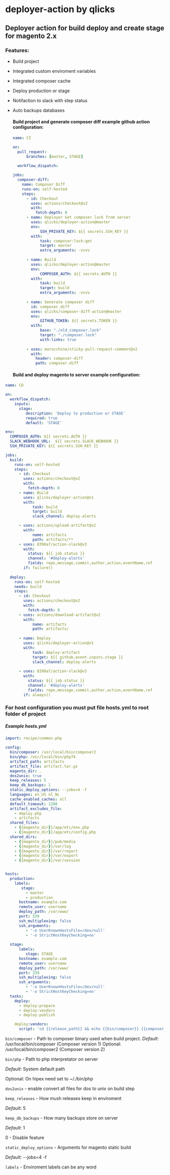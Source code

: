 # deployer-action by qlicks



## Deployer action for build deploy and create stage for magento 2.x

### Features:

- Build project 

- Integrated custom enviroment variables

- Integrated composer cache

- Deploy production or stage

- Notifaction to slack with step status

- Auto backups databases

  
  
  

  #### Build project and generate composer diff example github action configuration:

  ```yaml
  name: CI
  
  on:
    pull_request:
        branches: [master, STAGE]
        
    workflow_dispatch:
  
  jobs:
    composer-diff:
      name: Composer Diff
      runs-on: self-hosted
      steps:
        - id: Checkout
          uses: actions/checkout@v2
          with:
            fetch-depth: 0
        - name: Deployer Get composer.lock from server
          uses: qlicks/deployer-action@master
          env: 
              SSH_PRIVATE_KEY: ${{ secrets.SSH_KEY }}
          with:
              task: composer:lock:get 
              target: master
              extra_arguments: -vvvv
                    
        - name: Build
          uses: qlicks/deployer-action@master
          env: 
              COMPOSER_AUTH: ${{ secrets.AUTH }}
          with:
              task: build
              target: build
              extra_arguments: -vvvv
              
        - name: Generate composer diff
          id: composer_diff 
          uses: qlicks/composer-diff-action@master
          env: 
              GITHUB_TOKEN: ${{ secrets.TOKEN }}
          with:
              base: "./old_composer.lock"
              target: "./composer.lock"
              with-links: true
              
        - uses: marocchino/sticky-pull-request-comment@v2
          with:
            header: composer-diff
            path: composer.diff
  ```

  #### Build and deploy magento to server example configuration:

```yaml
name: CD

on:
  workflow_dispatch:
    inputs:
      stage:
         description: 'Deploy to production or STAGE'
         required: true
         default: 'STAGE'

env:
  COMPOSER_AUTH: ${{ secrets.AUTH }}
  SLACK_WEBHOOK_URL:  ${{ secrets.SLACK_WEBHOOK }}
  SSH_PRIVATE_KEY: ${{ secrets.SSH_KEY }}

jobs:
  build:
    runs-on: self-hosted
    steps:
      - id: Checkout
        uses: actions/checkout@v2
        with:
          fetch-depth: 0
      - name: Build
        uses: qlicks/deployer-action@v1
        with:
            task: build
            target: build
            slack_channel: deploy-alerts

      - uses: actions/upload-artifact@v2
        with:
            name: artifacts
            path: artifacts/**
      - uses: 8398a7/action-slack@v3
        with:
          status: ${{ job.status }}
          channel: '#deploy-alerts'
          fields: repo,message,commit,author,action,eventName,ref 
        if: failure() 
            
  deploy:
    runs-on: self-hosted
    needs: build
    steps:
      - id: Checkout
        uses: actions/checkout@v2
        with:
          fetch-depth: 0
      - uses: actions/download-artifact@v2
        with:
            name: artifacts
            path: artifacts/
            
      - name: Deploy
        uses: qlicks/deployer-action@v1
        with:
            task: deploy-artifact
            target: ${{ github.event.inputs.stage }}
            slack_channel: deploy-alerts
            
      - uses: 8398a7/action-slack@v3
        with:
          status: ${{ job.status }}
          channel: '#deploy-alerts'
          fields: repo,message,commit,author,action,eventName,ref 
        if: always() 
  ```

  

  ### For host configuration you must put file hosts.yml to root folder of project

  ##### Example hosts.yml

  ```yaml
  import: recipe/common.php
  
  config:
    bin/composer: /usr/local/bin/composer2 
    bin/php: /usr/local/bin/php74 
    artifact_path: artifacts
    artifact_file: artifact.tar.gz
    magento_dir: .
    dos2unix: true
    keep_releases: 5
    keep_db_backups: 1
    static_deploy_options: --jobs=4 -f
    languages: en_US nl_NL
    cache_enabled_caches: all
    default_timeout: 1200
    artifact_excludes_file:
      - deploy.php
      - artifacts
    shared_files:
      - {{magento_dir}}/app/etc/env.php
      - {{magento_dir}}/app/etc/config.php
    shared_dirs:
      - {{magento_dir}}/pub/media
      - {{magento_dir}}/var/log
      - {{magento_dir}}/var/report
      - {{magento_dir}}/var/export
      - {{magento_dir}}/var/session
  
  
  hosts:
    production:
      labels: 
         stage: 
           - master
           - production
        hostname: example.com
        remote_user: username
        deploy_path: /var/www/
        port: 339
        ssh_multiplexing: false
        ssh_arguments: 
           - '-o UserKnownHostsFile=/dev/null'
           - '-o StrictHostKeyChecking=no'
    
    stage:
        labels: 
           stage: STAGE
        hostname: example.com
        remote_user: username
        deploy_path: /var/www/
        port: 339
        ssh_multiplexing: false
        ssh_arguments: 
           - '-o UserKnownHostsFile=/dev/null'
           - '-o StrictHostKeyChecking=no'
    tasks:
      deploy:
        - deploy:prepare
        - deploy:vendors
        - deploy:publish
  
      deploy:vendors:
        script: 'cd {{release_path}} && echo {{bin/composer}} {{composer_options}} 2>&1'
  ```
```bin/composer``` - Path to composer binary used when build project. 
*Default:* /usr/local/bin/composer (Composer version 1)
Optional: /usr/local/bin/composer2 (Composer version 2)

```bin/php``` - Path to php interpretator on server 

*Default:* System default path 

Optional: On hipex need set to ~/./bin/php

```dos2unix``` - enable convert all files for dos to unix on build step 

```keep_releases``` - How mush releases keep in enviroment

*Default:* 5

```keep_db_backups``` - How many backups store on server

*Default:* 1

0 - Disable feature

```static_deploy_options``` - Arguments for magento static build

*Default:* --jobs=4 -f

```labels``` - Enviroment labels can be any word

